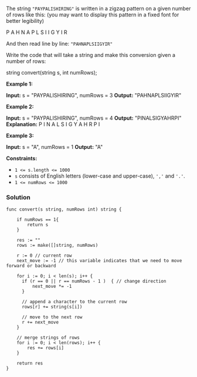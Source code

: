 The string `"PAYPALISHIRING"` is written in a zigzag pattern on a given number of rows like this: (you may want to display this pattern in a fixed font for better legibility)

P   A   H   N
A P L S I I G
Y   I   R

And then read line by line: `"PAHNAPLSIIGYIR"`

Write the code that will take a string and make this conversion given a number of rows:

string convert(string s, int numRows);

**Example 1:**

**Input:** s = "PAYPALISHIRING", numRows = 3
**Output:** "PAHNAPLSIIGYIR"

**Example 2:**

**Input:** s = "PAYPALISHIRING", numRows = 4
**Output:** "PINALSIGYAHRPI"
**Explanation:**
P     I    N
A   L S  I G
Y A   H R
P     I

**Example 3:**

**Input:** s = "A", numRows = 1
**Output:** "A"

**Constraints:**

- `1 <= s.length <= 1000`
- `s` consists of English letters (lower-case and upper-case), `','` and `'.'`.
- `1 <= numRows <= 1000`

### Solution
```
func convert(s string, numRows int) string {

    if numRows == 1{
        return s
    }

    res := ""
    rows := make([]string, numRows)

    r := 0 // current row
    next_move := -1 // this variable indicates that we need to move forward or backward

    for i := 0; i < len(s); i++ {
      if (r == 0 || r == numRows - 1 )  { // change direction
          next_move *= -1
      }

      // append a character to the current row
      rows[r] += string(s[i])

      // move to the next row
      r += next_move
    }

    // merge strings of rows
    for i := 0; i < len(rows); i++ {
        res += rows[i]
    }

    return res
}
```